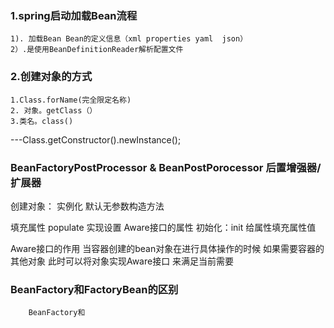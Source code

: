 ### 1.spring启动加载Bean流程

    1). 加载Bean Bean的定义信息（xml properties yaml  json） 
    2）.是使用BeanDefinitionReader解析配置文件

### 2.创建对象的方式

    1.Class.forName(完全限定名称)
    2. 对象。getClass（）
    3.类名。class()

---Class.getConstructor().newInstance();

### BeanFactoryPostProcessor & BeanPostPorocessor   后置增强器/扩展器

创建对象：
实例化 默认无参数构造方法

填充属性 populate
实现设置 Aware接口的属性
初始化：init 给属性填充属性值

Aware接口的作用
当容器创建的bean对象在进行具体操作的时候 如果需要容器的其他对象 此时可以将对象实现Aware接口 来满足当前需要

### BeanFactory和FactoryBean的区别

        BeanFactory和







